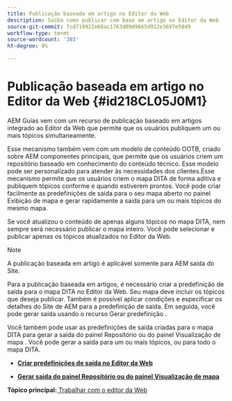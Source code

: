 ```yaml
---
title: Publicação baseada em artigo no Editor da Web
description: Saiba como publicar com base em artigo no Editor da Web
source-git-commit: 7cd719921e68ac1763d09d9665d912e3697e5849
workflow-type: tm+mt
source-wordcount: '303'
ht-degree: 0%

---
```



# Publicação baseada em artigo no Editor da Web {#id218CL05J0M1}

AEM Guias vem com um recurso de publicação baseado em artigos integrado ao Editor da Web que permite que os usuários publiquem um ou mais tópicos simultaneamente.

Esse mecanismo também vem com um modelo de conteúdo OOTB, criado sobre AEM componentes principais, que permite que os usuários criem um repositório baseado em conhecimento do conteúdo técnico. Esse modelo pode ser personalizado para atender às necessidades dos clientes.Esse mecanismo permite que os usuários criem o mapa DITA de forma aditiva e publiquem tópicos conforme e quando estiverem prontos. Você pode criar facilmente as predefinições de saída para o seu mapa aberto no painel Exibição de mapa e gerar rapidamente a saída para um ou mais tópicos do mesmo mapa.

Se você atualizou o conteúdo de apenas alguns tópicos no mapa DITA, nem sempre será necessário publicar o mapa inteiro. Você pode selecionar e publicar apenas os tópicos atualizados no Editor da Web.

>[!NOTE]
>
> A publicação baseada em artigo é aplicável somente para AEM saída do Site.

Para a publicação baseada em artigos, é necessário criar a predefinição de saída para o mapa DITA no Editor da Web. Seu mapa deve incluir os tópicos que deseja publicar. Também é possível aplicar condições e especificar os detalhes do Site de AEM para a predefinição de saída. Em seguida, você pode gerar saída usando o recurso Gerar predefinição .

Você também pode usar as predefinições de saída criadas para o mapa DITA para gerar a saída do painel Repositório ou do painel Visualização de mapa . Você pode gerar a saída para um ou mais tópicos, ou para todo o mapa DITA.

- **[Criar predefinições de saída no Editor da Web](web-editor-article-publishing-presets.md)**

- **[Gerar saída do painel Repositório ou do painel Visualização de mapa](web-editor-article-publishing-output.md)**


**Tópico principal:**[ Trabalhar com o editor da Web](web-editor.md)

